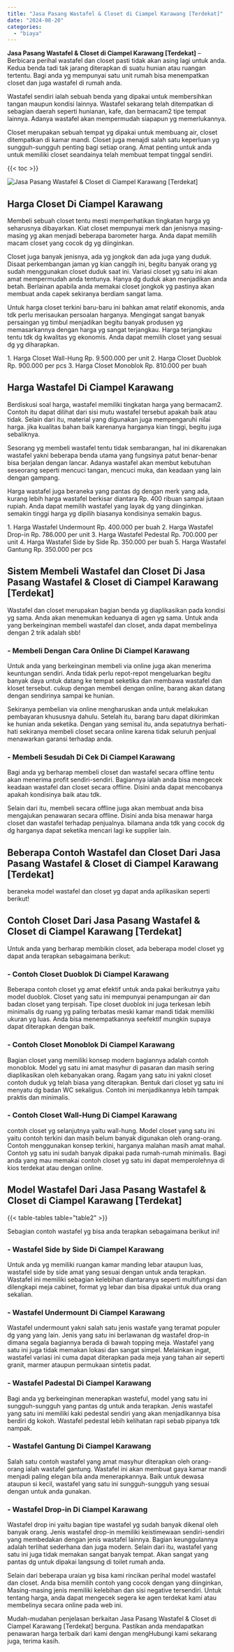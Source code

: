 ```yaml
---
title: "Jasa Pasang Wastafel & Closet di Ciampel Karawang [Terdekat]"
date: "2024-08-20"
categories: 
  - "biaya"
---
```


**Jasa Pasang Wastafel & Closet di Ciampel Karawang \[Terdekat\]** – Berbicara perihal wastafel dan closet pasti tidak akan asing lagi untuk anda. Kedua benda tadi tak jarang diterapkan di suatu hunian atau ruangan tertentu. Bagi anda yg mempunyai satu unit rumah bisa menempatkan closet dan juga wastafel di rumah anda.

Wastafel sendiri ialah sebuah benda yang dipakai untuk membersihkan tangan maupun kondisi lainnya. Wastafel sekarang telah ditempatkan di sebagian daerah seperti hunianan, kafe, dan bermacam2 tipe tempat lainnya. Adanya wastafel akan mempermudah siapapun yg memerlukannya.

Closet merupakan sebuah tempat yg dipakai untuk membuang air, closet ditempatkan di kamar mandi. Closet juga menajdi salah satu keperluan yg sungguh-sungguh penting bagi setiap orang. Amat penting untuk anda untuk memiliki closet seandainya telah membuat tempat tinggal sendiri.

{{< toc >}}

![Jasa Pasang Wastafel & Closet di Ciampel Karawang [Terdekat]](/images/wastafel-closet-murah29.png)

## Harga Closet Di Ciampel Karawang

Membeli sebuah closet tentu mesti memperhatikan tingkatan harga yg seharusnya dibayarkan. Kiat closet mempunyai merk dan jenisnya masing-masing yg akan menjadi beberapa barometer harga. Anda dapat memilih macam closet yang cocok dg yg diinginkan.

Closet juga banyak jenisnya, ada yg jongkok dan ada juga yang duduk. Disaat perkembangan jaman yg kian canggih ini, begitu banyak orang yg sudah menggunakan closet duduk saat ini. Variasi closet yg satu ini akan amat mempermudah anda tentunya. Hanya dg duduk akan menjadikan anda betah. Berlainan apabila anda memakai closet jongkok yg pastinya akan membuat anda capek sekiranya berdiam sangat lama.

Untuk harga closet terkini baru-baru ini bahkan amat relatif ekonomis, anda tdk perlu merisaukan persoalan harganya. Mengingat sangat banyak persaingan yg timbul menjadikan begitu banyak produsen yg memasarkannya dengan harga yg sangat terjangkau. Harga terjangkau tentu tdk dg kwalitas yg ekonomis. Anda dapat memilih closet yang sesuai dg yg diharapkan.

1\. Harga Closet Wall-Hung Rp. 9.500.000 per unit 2. Harga Closet Duoblok Rp. 900.000 per pcs 3. Harga Closet Monoblok Rp. 810.000 per buah

## Harga Wastafel Di Ciampel Karawang

Berdiskusi soal harga, wastafel memiliki tingkatan harga yang bermacam2. Contoh itu dapat dilihat dari sisi mutu wastafel tersebut apakah baik atau tidak. Selain dari itu, material yang digunakan juga mempengaruhi nilai harga. jika kualitas bahan baik karenanya harganya kian tinggi, begitu juga sebaliknya.

Sesorang yg membeli wastafel tentu tidak sembarangan, hal ini dikarenakan wastafel yakni beberapa benda utama yang fungsinya patut benar-benar bisa berjalan dengan lancar. Adanya wastafel akan membut kebutuhan seseorang seperti mencuci tangan, mencuci muka, dan keadaan yang lain dengan gampang.

Harga wastafel juga beraneka yang pantas dg dengan merk yang ada, kurang lebih harga wastafel berkisar diantara Rp. 400 ribuan sampai jutaan rupiah. Anda dapat memilih wastafel yang layak dg yang diinginkan. semakin tinggi harga yg dipilih biasanya kondisinya semakin bagus.

1\. Harga Wastafel Undermount Rp. 400.000 per buah 2. Harga Wastafel Drop-in Rp. 786.000 per unit 3. Harga Wastafel Pedestal Rp. 700.000 per unit 4. Harga Wastafel Side by Side Rp. 350.000 per buah 5. Harga Wastafel Gantung Rp. 350.000 per pcs

## Sistem Membeli Wastafel dan Closet Di Jasa Pasang Wastafel & Closet di Ciampel Karawang \[Terdekat\]

Wastafel dan closet merupakan bagian benda yg diaplikasikan pada kondisi yg sama. Anda akan menemukan keduanya di agen yg sama. Untuk anda yang berkeinginan membeli wastafel dan closet, anda dapat membelinya dengan 2 trik adalah sbb!

### \- Membeli Dengan Cara Online Di Ciampel Karawang

Untuk anda yang berkeinginan membeli via online juga akan menerima keuntungan sendiri. Anda tidak perlu repot-repot mengeluarkan begitu banyak daya untuk datang ke tempat seketika dan membawa wastafel dan kloset tersebut. cukup dengan membeli dengan online, barang akan datang dengan sendirinya sampai ke hunian.

Sekiranya pembelian via online mengharuskan anda untuk melakukan pembayaran khususnya dahulu. Setelah itu, barang baru dapat dikirimkan ke hunian anda seketika. Dengan yang semisal itu, anda sepatutnya berhati-hati sekiranya membeli closet secara online karena tidak seluruh penjual menawarkan garansi terhadap anda.

### \- Membeli Sesudah Di Cek Di Ciampel Karawang

Bagi anda yg berharap membeli closet dan wastafel secara offline tentu akan menerima profit sendiri-sendiri. Bagiannya ialah anda bisa mengecek keadaan wastafel dan closet secara offline. Disini anda dapat mencobanya apakah kondisinya baik atau tdk.

Selain dari itu, membeli secara offline juga akan membuat anda bisa mengajukan penawaran secara offline. Disini anda bisa menawar harga closet dan wastafel terhadap penjualnya. bilamana anda tdk yang cocok dg dg harganya dapat seketika mencari lagi ke supplier lain.

## Beberapa Contoh Wastafel dan Closet Dari Jasa Pasang Wastafel & Closet di Ciampel Karawang \[Terdekat\]

beraneka model wastafel dan closet yg dapat anda aplikasikan seperti berikut!

## Contoh Closet Dari Jasa Pasang Wastafel & Closet di Ciampel Karawang \[Terdekat\]

Untuk anda yang berharap membikin closet, ada beberapa model closet yg dapat anda terapkan sebagaimana berikut:

### \- Contoh Closet Duoblok Di Ciampel Karawang

Beberapa contoh closet yg amat efektif untuk anda pakai berikutnya yaitu model duoblok. Closet yang satu ini mempunyai penampungan air dan badan closet yang terpisah. Tipe closet duoblok ini juga terkesan lebih minimalis dg ruang yg paling terbatas meski kamar mandi tidak memiliki ukuran yg luas. Anda bisa menempatkannya seefektif mungkin supaya dapat diterapkan dengan baik.

### \- Contoh Closet Monoblok Di Ciampel Karawang

Bagian closet yang memiliki konsep modern bagiannya adalah contoh monoblok. Model yg satu ini amat masyhur di pasaran dan masih sering diaplikasikan oleh kebanyakan orang. Ragam yang satu ini yakni closet contoh duduk yg telah biasa yang diterapkan. Bentuk dari closet yg satu ini menyatu dg badan WC sekaligus. Contoh ini menjadikannya lebih tampak praktis dan minimalis.

### \- Contoh Closet Wall-Hung Di Ciampel Karawang

contoh closet yg selanjutnya yaitu wall-hung. Model closet yang satu ini yaitu contoh terkini dan masih belum banyak digunakan oleh orang-orang. Contoh menggunakan konsep terkini, harganya malahan masih amat mahal. Contoh yg satu ini sudah banyak dipakai pada rumah-rumah minimalis. Bagi anda yang mau memakai contoh closet yg satu ini dapat memperolehnya di kios terdekat atau dengan online.

## Model Wastafel Dari Jasa Pasang Wastafel & Closet di Ciampel Karawang \[Terdekat\]

{{< table-tables table="table2" >}}

Sebagian contoh wastafel yg bisa anda terapkan sebagaimana berikut ini!

### \- Wastafel Side by Side Di Ciampel Karawang

Untuk anda yg memiliki ruangan kamar manding lebar ataupun luas, wastafel side by side amat yang sesuai dengan untuk anda terapkan. Wastafel ini memiliki sebagian kelebihan diantaranya seperti multifungsi dan dilengkapi meja cabinet, format yg lebar dan bisa dipakai untuk dua orang sekalian.

### \- Wastafel Undermount Di Ciampel Karawang

Wastafel undermount yakni salah satu jenis wastafe yang teramat populer dg yang yang lain. Jenis yang satu ini berlawanan dg wastafel drop-in dimana segala bagiannya berada di bawah topping meja. Wastafel yang satu ini juga tidak memakan lokasi dan sangat simpel. Melainkan ingat, wastafel variasi ini cuma dapat diterapkan pada meja yang tahan air seperti granit, marmer ataupun permukaan sintetis padat.

### \- Wastafel Padestal Di Ciampel Karawang

Bagi anda yg berkeinginan menerapkan wasteful, model yang satu ini sungguh-sungguh yang pantas dg untuk anda terapkan. Jenis wastafel yang satu ini memiliki kaki pedestal sendiri yang akan menjadikannya bisa berdiri dg kokoh. Wastafel pedestal lebih kelihatan rapi sebab pipanya tdk nampak.

### \- Wastafel Gantung Di Ciampel Karawang

Salah satu contoh wastafel yang amat masyhur diterapkan oleh orang-orang ialah wastafel gantung. Wastafel ini akan membuat gaya kamar mandi menjadi paling elegan bila anda menerapkannya. Baik untuk dewasa ataupun si kecil, wastafel yang satu ini sungguh-sungguh yang sesuai dengan untuk anda gunakan.

### \- Wastafel Drop-in Di Ciampel Karawang

Wastafel drop ini yaitu bagian tipe wastafel yg sudah banyak dikenal oleh banyak orang. Jenis wastafel drop-in memiliki keistimewaan sendiri-sendiri yang membedakan dengan jenis wastafel lainnya. Bagian keunggulannya adalah terlihat sederhana dan juga modern. Selain dari itu, wastafel yang satu ini juga tidak memakan sangat banyak tempat. Akan sangat yang pantas dg untuk dipakai langsung di toilet rumah anda.

Selain dari beberapa uraian yg bisa kami rincikan perihal model wastafel dan closet. Anda bisa memilih contoh yang cocok dengan yang diinginkan, Masing-masing jenis memiliki kelebihan dan sisi negative tersendiri. Untuk tentang harga, anda dapat mengecek segera ke agen terdekat kami atau membelinya secara online pada web ini.

Mudah-mudahan penjelasan berkaitan Jasa Pasang Wastafel & Closet di Ciampel Karawang \[Terdekat\] berguna. Pastikan anda mendapatkan penawaran harga terbaik dari kami dengan mengHubungi kami sekarang juga, terima kasih.
